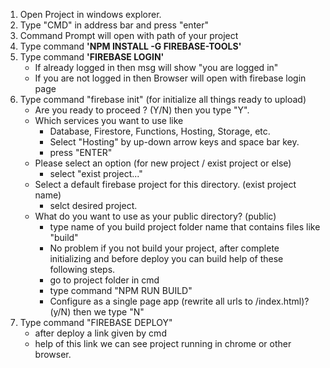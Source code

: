 1. Open Project in windows explorer.
1. Type "CMD" in address bar and press "enter"
1. Command Prompt will open with path of your project
1. Type command **'NPM INSTALL -G FIREBASE-TOOLS'**
1. Type command **'FIREBASE LOGIN'**
   - If already logged in then msg will show "you are logged in"
   - If you are not logged in then Browser will open with firebase login page
1. Type command "firebase init" (for initialize all things ready to upload)
   - Are you ready to proceed ? (Y/N) then you type "Y".
   - Which services you want to use like
      - Database, Firestore, Functions, Hosting, Storage, etc.
      - Select "Hosting" by up-down arrow keys and space bar key.
      - press "ENTER"
   - Please select an option (for new project / exist project or else)
      - select "exist project..."
   - Select a default firebase project for this directory. (exist project name)
      - selct desired project.
   - What do you want to use as your public directory? (public) 
      - type name of you build project folder name that contains files like "build"
	 - No problem if you not build your project, after complete initializing and before deploy you can build help of these following steps.
	 - go to project folder in cmd
	 - type command "NPM RUN BUILD"
      - Configure as a single page app (rewrite all urls to /index.html)? (y/N) then we type "N"  
1. Type command "FIREBASE DEPLOY"
      - after deploy a link given by cmd 
      - help of this link we can see project running in chrome or other browser.
